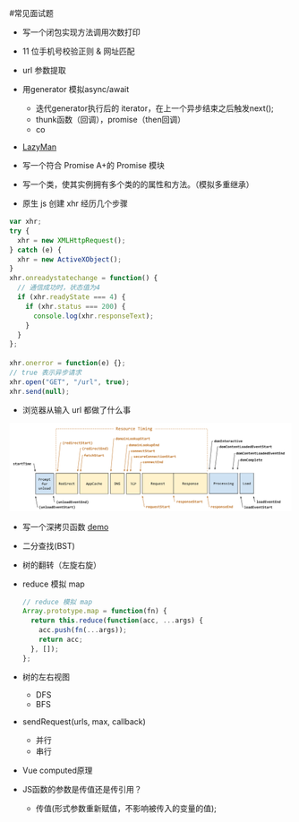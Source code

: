 #常见面试题

- 写一个闭包实现方法调用次数打印

- 11 位手机号校验正则 & 网址匹配

- url 参数提取

- 用generator 模拟async/await
  - 迭代generator执行后的 iterator，在上一个异步结束之后触发next();
  - thunk函数（回调），promise（then回调）
  - co

- [LazyMan](https://www.jianshu.com/p/f1b7cb456d37)

- 写一个符合 Promise A+的 Promise 模块

- 写一个类，使其实例拥有多个类的的属性和方法。（模拟多重继承）

- 原生 js 创建 xhr 经历几个步骤

```javascript
var xhr;
try {
  xhr = new XMLHttpRequest();
} catch (e) {
  xhr = new ActiveXObject();
}
xhr.onreadystatechange = function() {
  // 通信成功时，状态值为4
  if (xhr.readyState === 4) {
    if (xhr.status === 200) {
      console.log(xhr.responseText);
    }
  }
};

xhr.onerror = function(e) {};
// true 表示异步请求
xhr.open("GET", "/url", true);
xhr.send(null);
```

- 浏览器从输入 url 都做了什么事

![浏览器时间线](/image/timestamp-diagram.svg)

- 写一个深拷贝函数
  [demo](./demo/deepClone.js)
- 二分查找(BST)
- 树的翻转（左旋右旋）
- reduce 模拟 map

  ```javascript
  // reduce 模拟 map
  Array.prototype.map = function(fn) {
    return this.reduce(function(acc, ...args) {
      acc.push(fn(...args));
      return acc;
    }, []);
  };
  ```

- 树的左右视图
  - DFS
  - BFS

- sendRequest(urls, max, callback)
  - 并行
  - 串行
- Vue computed原理

- JS函数的参数是传值还是传引用？
  - 传值(形式参数重新赋值，不影响被传入的变量的值);
